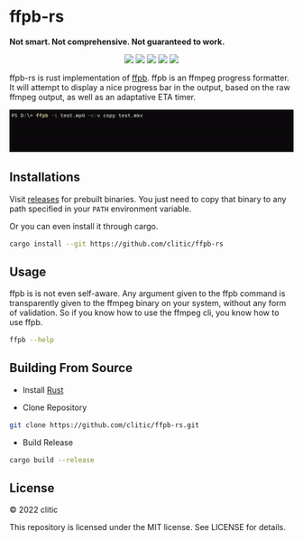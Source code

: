 # ffpb-rs

**Not smart. Not comprehensive. Not guaranteed to work.**

<p align="center">
  <img src="https://img.shields.io/github/downloads/clitic/ffpb-rs/total?style=flat-square">
  <img src="https://img.shields.io/github/release/clitic/ffpb-rs?style=flat-square">
  <img src="https://img.shields.io/github/license/clitic/ffpb-rs?style=flat-square">
  <img src="https://img.shields.io/github/repo-size/clitic/ffpb-rs?style=flat-square">
  <img src="https://img.shields.io/tokei/lines/github/clitic/ffpb-rs?style=flat-square">
</p>

ffpb-rs is rust implementation of [ffpb](https://github.com/althonos/ffpb).
ffpb is an ffmpeg progress formatter. It will attempt to display a nice progress bar in the output, based on the raw ffmpeg output, as well as an adaptative ETA timer.

![showcase](https://raw.githubusercontent.com/clitic/ffpb-rs/main/images/showcase.gif)

## Installations

Visit [releases](https://github.com/clitic/ffpb-rs/releases) for prebuilt binaries. You just need to copy that binary to any path specified in your `PATH` environment variable.

Or you can even install it through cargo.

```bash
cargo install --git https://github.com/clitic/ffpb-rs
```

## Usage

ffpb is is not even self-aware. Any argument given to the ffpb command is transparently given to the ffmpeg binary on your system, without any form of validation. So if you know how to use the ffmpeg cli, you know how to use ffpb.

```bash
ffpb --help
```

## Building From Source

- Install [Rust](https://www.rust-lang.org)

- Clone Repository

```bash
git clone https://github.com/clitic/ffpb-rs.git
```

- Build Release

```bash
cargo build --release
```

## License

&copy; 2022 clitic

This repository is licensed under the MIT license. See LICENSE for details.
